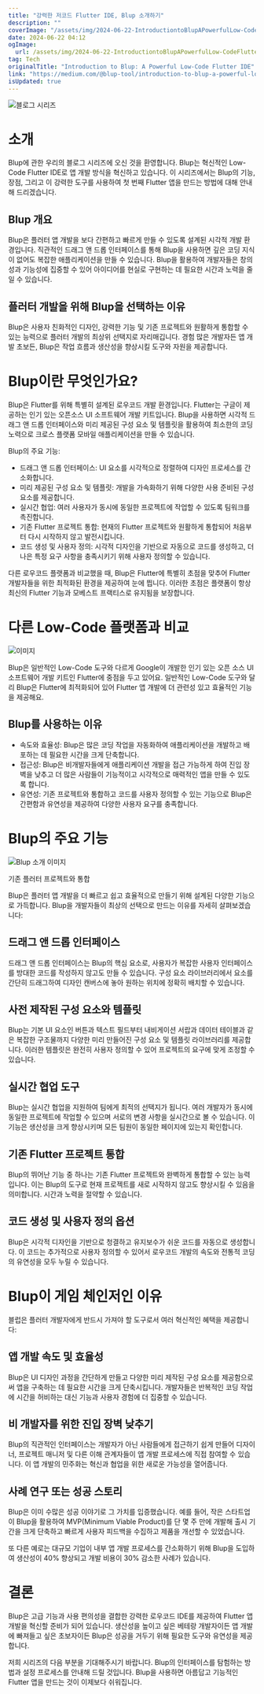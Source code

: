 ```yaml
---
title: "강력한 저코드 Flutter IDE, Blup 소개하기"
description: ""
coverImage: "/assets/img/2024-06-22-IntroductiontoBlupAPowerfulLow-CodeFlutterIDE_0.png"
date: 2024-06-22 04:12
ogImage: 
  url: /assets/img/2024-06-22-IntroductiontoBlupAPowerfulLow-CodeFlutterIDE_0.png
tag: Tech
originalTitle: "Introduction to Blup: A Powerful Low-Code Flutter IDE"
link: "https://medium.com/@blup-tool/introduction-to-blup-a-powerful-low-code-flutter-ide-66d1d1ce9abb"
isUpdated: true
---
```






![블로그 시리즈](/assets/img/2024-06-22-IntroductiontoBlupAPowerfulLow-CodeFlutterIDE_0.png)

# 소개

Blup에 관한 우리의 블로그 시리즈에 오신 것을 환영합니다. Blup는 혁신적인 Low-Code Flutter IDE로 앱 개발 방식을 혁신하고 있습니다. 이 시리즈에서는 Blup의 기능, 장점, 그리고 이 강력한 도구를 사용하여 첫 번째 Flutter 앱을 만드는 방법에 대해 안내해 드리겠습니다.

## Blup 개요

<div class="content-ad"></div>

Blup은 플러터 앱 개발을 보다 간편하고 빠르게 만들 수 있도록 설계된 시각적 개발 환경입니다. 직관적인 드래그 앤 드롭 인터페이스를 통해 Blup을 사용하면 깊은 코딩 지식이 없어도 복잡한 애플리케이션을 만들 수 있습니다. Blup을 활용하여 개발자들은 창의성과 기능성에 집중할 수 있어 아이디어를 현실로 구현하는 데 필요한 시간과 노력을 줄일 수 있습니다.

## 플러터 개발을 위해 Blup을 선택하는 이유

Blup은 사용자 친화적인 디자인, 강력한 기능 및 기존 프로젝트와 원활하게 통합할 수 있는 능력으로 플러터 개발의 최상위 선택지로 자리매깁니다. 경험 많은 개발자든 앱 개발 초보든, Blup은 작업 흐름과 생산성을 향상시킬 도구와 자원을 제공합니다.

# Blup이란 무엇인가요?

<div class="content-ad"></div>

Blup은 Flutter를 위해 특별히 설계된 로우코드 개발 환경입니다. Flutter는 구글이 제공하는 인기 있는 오픈소스 UI 소프트웨어 개발 키트입니다. Blup을 사용하면 시각적 드래그 앤 드롭 인터페이스와 미리 제공된 구성 요소 및 템플릿을 활용하여 최소한의 코딩 노력으로 크로스 플랫폼 모바일 애플리케이션을 만들 수 있습니다.

Blup의 주요 기능:

- 드래그 앤 드롭 인터페이스: UI 요소를 시각적으로 정렬하여 디자인 프로세스를 간소화합니다.
- 미리 제공된 구성 요소 및 템플릿: 개발을 가속화하기 위해 다양한 사용 준비된 구성 요소를 제공합니다.
- 실시간 협업: 여러 사용자가 동시에 동일한 프로젝트에 작업할 수 있도록 팀워크를 촉진합니다.
- 기존 Flutter 프로젝트 통합: 현재의 Flutter 프로젝트와 원활하게 통합되어 처음부터 다시 시작하지 않고 발전시킵니다.
- 코드 생성 및 사용자 정의: 시각적 디자인을 기반으로 자동으로 코드를 생성하고, 더 나은 특정 요구 사항을 충족시키기 위해 사용자 정의할 수 있습니다.

다른 로우코드 플랫폼과 비교했을 때, Blup은 Flutter에 특별히 초점을 맞추어 Flutter 개발자들을 위한 최적화된 환경을 제공하여 눈에 띕니다. 이러한 초점은 플랫폼이 항상 최신의 Flutter 기능과 모베스트 프랙티스로 유지됨을 보장합니다.

<div class="content-ad"></div>

# 다른 Low-Code 플랫폼과 비교

![이미지](/assets/img/2024-06-22-IntroductiontoBlupAPowerfulLow-CodeFlutterIDE_1.png)

Blup은 일반적인 Low-Code 도구와 다르게 Google이 개발한 인기 있는 오픈 소스 UI 소프트웨어 개발 키트인 Flutter에 중점을 두고 있어요. 일반적인 Low-Code 도구와 달리 Blup은 Flutter에 최적화되어 있어 Flutter 앱 개발에 더 관련성 있고 효율적인 기능을 제공해요.

## Blup를 사용하는 이유

<div class="content-ad"></div>

- 속도와 효율성: Blup은 많은 코딩 작업을 자동화하여 애플리케이션을 개발하고 배포하는 데 필요한 시간을 크게 단축합니다.
- 접근성: Blup은 비개발자들에게 애플리케이션 개발을 접근 가능하게 하여 진입 장벽을 낮추고 더 많은 사람들이 기능적이고 시각적으로 매력적인 앱을 만들 수 있도록 합니다.
- 유연성: 기존 프로젝트와 통합하고 코드를 사용자 정의할 수 있는 기능으로 Blup은 간편함과 유연성을 제공하여 다양한 사용자 요구를 충족합니다.

# Blup의 주요 기능

![Blup 소개 이미지](/assets/img/2024-06-22-IntroductiontoBlupAPowerfulLow-CodeFlutterIDE_2.png)

기존 플러터 프로젝트와 통합

<div class="content-ad"></div>

Blup은 플러터 앱 개발을 더 빠르고 쉽고 효율적으로 만들기 위해 설계된 다양한 기능으로 가득합니다. Blup을 개발자들이 최상의 선택으로 만드는 이유를 자세히 살펴보겠습니다:

## 드래그 앤 드롭 인터페이스

드래그 앤 드롭 인터페이스는 Blup의 핵심 요소로, 사용자가 복잡한 사용자 인터페이스를 방대한 코드를 작성하지 않고도 만들 수 있습니다. 구성 요소 라이브러리에서 요소를 간단히 드래그하여 디자인 캔버스에 놓아 원하는 위치에 정확히 배치할 수 있습니다.

## 사전 제작된 구성 요소와 템플릿

<div class="content-ad"></div>

Blup는 기본 UI 요소인 버튼과 텍스트 필드부터 내비게이션 서랍과 데이터 테이블과 같은 복잡한 구조물까지 다양한 미리 만들어진 구성 요소 및 템플릿 라이브러리를 제공합니다. 이러한 템플릿은 완전히 사용자 정의할 수 있어 프로젝트의 요구에 맞게 조정할 수 있습니다.

## 실시간 협업 도구

Blup는 실시간 협업을 지원하여 팀에게 최적의 선택지가 됩니다. 여러 개발자가 동시에 동일한 프로젝트에 작업할 수 있으며 서로의 변경 사항을 실시간으로 볼 수 있습니다. 이 기능은 생산성을 크게 향상시키며 모든 팀원이 동일한 페이지에 있는지 확인합니다.

## 기존 Flutter 프로젝트 통합

<div class="content-ad"></div>

Blup의 뛰어난 기능 중 하나는 기존 Flutter 프로젝트와 완벽하게 통합할 수 있는 능력입니다. 이는 Blup의 도구로 현재 프로젝트를 새로 시작하지 않고도 향상시킬 수 있음을 의미합니다. 시간과 노력을 절약할 수 있습니다.

## 코드 생성 및 사용자 정의 옵션

Blup은 시각적 디자인을 기반으로 청결하고 유지보수가 쉬운 코드를 자동으로 생성합니다. 이 코드는 추가적으로 사용자 정의할 수 있어서 로우코드 개발의 속도와 전통적 코딩의 유연성을 모두 누릴 수 있습니다.

# Blup이 게임 체인저인 이유

<div class="content-ad"></div>

블럽은 플러터 개발자에게 반드시 가져야 할 도구로서 여러 혁신적인 혜택을 제공합니다:

## 앱 개발 속도 및 효율성

Blup은 UI 디자인 과정을 간단하게 만들고 다양한 미리 제작된 구성 요소를 제공함으로써 앱을 구축하는 데 필요한 시간을 크게 단축시킵니다. 개발자들은 반복적인 코딩 작업에 시간을 허비하는 대신 기능과 사용자 경험에 더 집중할 수 있습니다.

## 비 개발자를 위한 진입 장벽 낮추기

<div class="content-ad"></div>

Blup의 직관적인 인터페이스는 개발자가 아닌 사람들에게 접근하기 쉽게 만들어 디자이너, 프로젝트 매니저 및 다른 이해 관계자들이 앱 개발 프로세스에 직접 참여할 수 있습니다. 이 앱 개발의 민주화는 혁신과 협업을 위한 새로운 가능성을 열어줍니다.

## 사례 연구 또는 성공 스토리

Blup은 이미 수많은 성공 이야기로 그 가치를 입증했습니다. 예를 들어, 작은 스타트업이 Blup을 활용하여 MVP(Minimum Viable Product)를 단 몇 주 만에 개발해 출시 기간을 크게 단축하고 빠르게 사용자 피드백을 수집하고 제품을 개선할 수 있었습니다.

또 다른 예로는 대규모 기업이 내부 앱 개발 프로세스를 간소화하기 위해 Blup을 도입하여 생산성이 40% 향상되고 개발 비용이 30% 감소한 사례가 있습니다.

<div class="content-ad"></div>

# 결론

Blup은 고급 기능과 사용 편의성을 결합한 강력한 로우코드 IDE를 제공하여 Flutter 앱 개발을 혁신할 준비가 되어 있습니다. 생산성을 높이고 싶은 베테랑 개발자이든 앱 개발에 빠져들고 싶은 초보자이든 Blup은 성공을 거두기 위해 필요한 도구와 유연성을 제공합니다.

저희 시리즈의 다음 부분을 기대해주시기 바랍니다. Blup의 인터페이스를 탐험하는 방법과 설정 프로세스를 안내해 드릴 것입니다. Blup을 사용하면 아름답고 기능적인 Flutter 앱을 만드는 것이 이제보다 쉬워집니다.